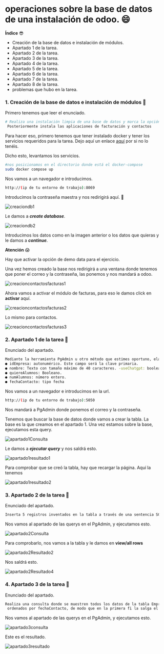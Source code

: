 # operaciones sobre la base de datos de una instalación de odoo. 😄

**Índice** 😎

- Creación de la base de datos e instalación de módulos.
- Apartado 1 de la tarea.
- Apartado 2 de la tarea.
- Apartado 3 de la tarea.
- Apartado 4 de la tarea.
- Apartado 5 de la tarea.
- Apartado 6 de la tarea.
- Apartado 7 de la tarea.
- Apartado 8 de la tarea.
- problemas que hubo en la tarea.

### 1. Creación de la base de datos e instalación de módulos 🤗

Primero tenemos que leer el enunciado.
```bash
# Realiza una instalación limpia de una base de datos y marca la opción de “Demo data”.
 Posteriormente instala las aplicaciones de facturación y contactos
```

Para hacer eso, primero tenemos que tener instalado docker y tener los servicios requeridos para la tarea. Dejo aquí un enlace [aquí](https://github.com/cristianregueiromartinez69/Tarea_10_SXE) por si no lo tenéis.

Dicho esto, levantamos los servicios.
```bash
#nos posicionamos en el directorio donde está el docker-compose
sudo docker compose up
```

Nos vamos a un navegador e introducimos.

```bash
http://(ip de tu entorno de trabajo):8069
```

Introducimos la contraseña maestra y nos redirigirá aquí. 🙂

![creaciondb1](https://github.com/user-attachments/assets/136117ef-8e23-4168-aadc-3a48010ad71d)

Le damos a ***create database***.

![creaciondb2](https://github.com/user-attachments/assets/7362046d-6467-4f8c-9c52-e917447933ed)

Introducimos los datos como en la imagen anterior o los datos que quieras y le damos a ***continue***.

**Atención** 😱

Hay que activar la opción de demo data para el ejercicio.

Una vez hemos creado la base nos redirigirá a una ventana donde tenemos que poner el correo y la contraseña, las ponemos y nos mandará a odoo.

![creacioncontactosfacturas1](https://github.com/user-attachments/assets/315056ef-2efe-441b-a71f-f8b3395e53a4)

Ahora vamos a activar el módulo de facturas, para eso le damos click en **activar** aquí.

![creacioncontactosfacturas2](https://github.com/user-attachments/assets/aacd84bf-5bf7-4916-8220-6453a784785d)

Lo mismo para contactos.

![creacioncontactosfacturas3](https://github.com/user-attachments/assets/62dff3f7-ac7b-4781-8b2d-974943657536)



### 2. Apartado 1 de la tarea 🤗

Enunciado del apartado.

```bash
Mediante la herramienta PgAdmin u otro método que estimes oportuno, elabora y ejecuta una sentencia que cree una tabla llamada “EmpresasFCT“con los siguientes campos:
● idEmpresa: autonumérico. Este campo será la clave primaria.
● nombre: Texto con tamaño máximo de 40 caracteres. -useChatgpt: booleano, por defecto a true
● quiereAlumnos: Booleano.
● numAlumnos: número entero.
● fechaContacto: tipo fecha
```

Nos vamos a un navegador e introducimos en la url.

```bash
http://(ip de tu entorno de trabajo):5050
```
Nos mandará a PgAdmin donde ponemos el correo y la contraseña.

Tenemos que buscar la base de datos donde vamos a crear la tabla. La base es la que creamos en el apartado 1.
Una vez estamos sobre la base, ejecutamos esta query.

![apartado1Consulta](https://github.com/user-attachments/assets/f5ecc3fb-f1b8-4af5-a9ec-ebe816fc9a07)

Le damos a ***ejecutar query*** y nos saldrá esto.

![apartado1resultado1](https://github.com/user-attachments/assets/153b3f48-662e-417a-bbe5-0db6ce6c8342)

Para comprobar que se creó la tabla, hay que recargar la página. Aquí la tenemos

![apartado1resultado2](https://github.com/user-attachments/assets/8ac8627a-0ee9-4005-a9e9-6b78948ee190)

### 3. Apartado 2 de la tarea 🤗

Enunciado del apartado.

```bash
Inserta 5 registros inventados en la tabla a través de una sentencia SQL.
```

Nos vamos al apartado de las querys en el PgAdmin, y ejecutamos esto.

![apartado2Consulta](https://github.com/user-attachments/assets/bebed270-8f3f-4cd7-8895-50bb7809f4b4)

Para comprobarlo, nos vamos a la tabla y le damos en **view/all rows**

![apartado2Resultado2](https://github.com/user-attachments/assets/97c8c24f-3fbe-40cb-84aa-536443072c30)

Nos saldrá esto.

![apartado2Resultado4](https://github.com/user-attachments/assets/5e880a5a-048a-4552-9d3c-2d94b2400944)


### 4. Apartado 3 de la tarea 🤗

Enunciado del apartado.

```bash
Realiza una consulta donde se muestren todos los datos de la tabla EmpresasFCT
 ordenados por fechaContacto, de modo que en la primera fi la salga el que tenga la fecha más reciente
```

Nos vamos al apartado de las querys en el PgAdmin, y ejecutamos esto.

![apartado3consulta](https://github.com/user-attachments/assets/3203c19d-7425-4845-aba3-8067f4b2febe)

Este es el resultado.

![apartado3resultado](https://github.com/user-attachments/assets/5b42174c-ca3c-4270-8832-7211d8e30121)









